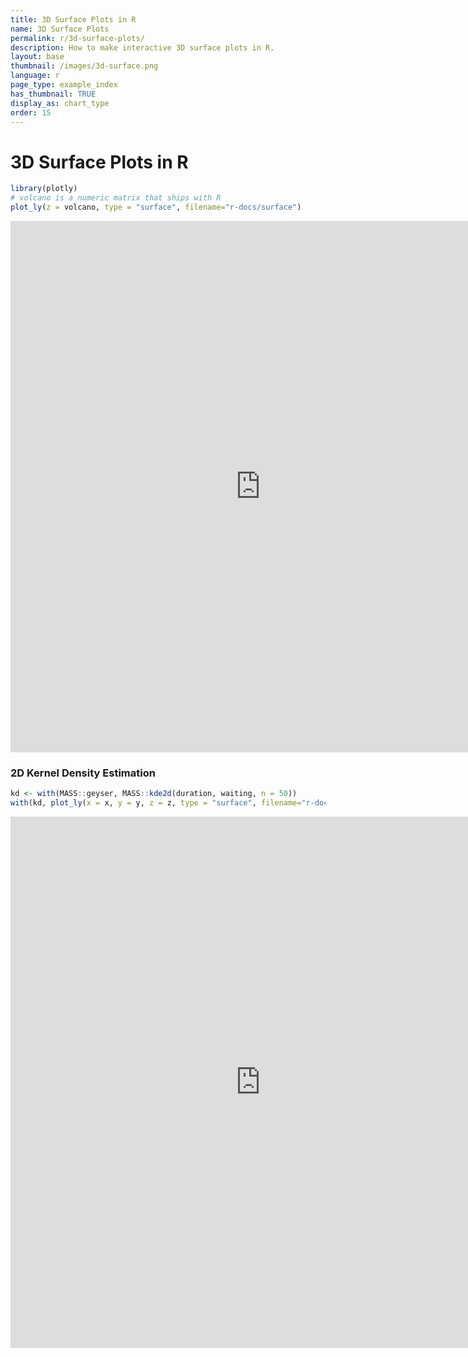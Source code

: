 ```yaml
---
title: 3D Surface Plots in R
name: 3D Surface Plots
permalink: r/3d-surface-plots/
description: How to make interactive 3D surface plots in R.
layout: base
thumbnail: /images/3d-surface.png
language: r
page_type: example_index
has_thumbnail: TRUE
display_as: chart_type
order: 15
---
```



# 3D Surface Plots in R


```r
library(plotly)
# volcano is a numeric matrix that ships with R
plot_ly(z = volcano, type = "surface", filename="r-docs/surface")
```

<iframe height="850" id="igraph" scrolling="no" seamless="seamless" src="https://plot.ly/~RPlotBot/171.embed" width="800" frameBorder="0"></iframe>

### 2D Kernel Density Estimation


```r
kd <- with(MASS::geyser, MASS::kde2d(duration, waiting, n = 50))
with(kd, plot_ly(x = x, y = y, z = z, type = "surface", filename="r-docs/2d-density-surface"))
```

<iframe height="850" id="igraph" scrolling="no" seamless="seamless" src="https://plot.ly/~RPlotBot/173.embed" width="800" frameBorder="0"></iframe>
